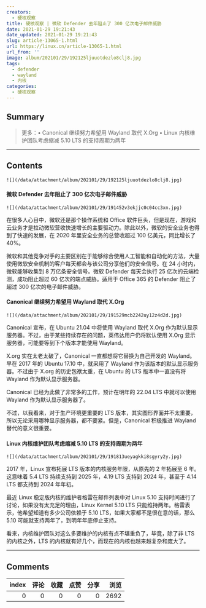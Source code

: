 ```yaml
---
creators:
  - 硬核观察
title: 硬核观察 | 微软 Defender 去年阻止了 300 亿次电子邮件威胁
date: 2021-01-29 19:21:43
date_updated: 2021-01-29 19:21:43
slug: article-13065-1.html
url: https://linux.cn/article-13065-1.html
url_from: ''
image: album/202101/29/192125ljuuotdezlo8clj8.jpg
tags:
  - defender
  - wayland
  - 内核
categories:
  - 硬核观察
---
```


## Summary

> 更多：• Canonical 继续努力希望用 Wayland 取代 X.Org • Linux 内核维护团队考虑缩减 5.10 LTS 的支持周期为两年

***

<!-- more -->

## Contents

`![](/data/attachment/album/202101/29/192125ljuuotdezlo8clj8.jpg)`

#### 微软 Defender 去年阻止了 300 亿次电子邮件威胁

`![](/data/attachment/album/202101/29/191452v3ekjjc0c04cc3xn.jpg)`

在很多人心目中，微软还是那个操作系统和 Office 软件巨头，但是现在，游戏和云业务才是拉动微软营收快速增长的主要驱动力。除此以外，微软的安全业务也得到了快速的发展，在 2020 年里安全业务的总营收超过 100 亿美元，同比增长了 40%。

微软和其他竞争对手的主要区别在于能够综合使用人工智能和自动化的方法，大量使用微软安全机制的客户每天都会与该公司分享他们的安全信号。在 24 小时内，微软能够收集到 8 万亿条安全信号。微软 Defender 每天会执行 25 亿次的云端检测，成功阻止超过 60 亿次的端点威胁。适用于 Office 365 的 Defender 阻止了超过 300 亿次的电子邮件威胁。

#### Canonical 继续努力希望用 Wayland 取代 X.Org

`![](/data/attachment/album/202101/29/191529mcb2242uy12z4d2d.jpg)`

Canonical 宣布，在 Ubuntu 21.04 中将使用 Wayland 取代 X.Org 作为默认显示服务器。不过，由于某些持续存在的问题，英伟达用户仍将默认使用 X.Org 显示服务器，可能要等到下个版本才能使用 Wayland。

X.org 实在太老太破了，Canonical 一直都想将它替换为自己开发的 Wayland。早在 2017 年的 Ubuntu 17.10 中，就采用了 Wayland 作为该版本的默认显示服务器。不过由于 X.org 的历史包袱太重，在 Ubuntu 的 LTS 版本中一直没有将 Wayland 作为默认显示服务器。

Canonical 已经为此做了非常多的工作，预计在明年的 22.04 LTS 中就可以使用 Wayland 作为默认显示服务器了。

不过，以我看来，对于生产环境更重要的 LTS 版本，其实图形界面并不太重要，所以无论采用哪种显示服务器，都不要紧。但是，Canonical 积极推进 Wayland 替代的意义很重要。

#### Linux 内核维护团队考虑缩减 5.10 LTS 的支持周期为两年

`![](/data/attachment/album/202101/29/191813ueyagkki8sgyry2y.jpg)`

2017 年，Linux 宣布拓展 LTS 版本的内核服务年限，从原先的 2 年拓展至 6 年。这意味着 5.4 LTS 持续支持到 2025 年，4.19 LTS 支持到 2024 年，甚至于 4.14 LTS 都支持到 2024 年年初。

最近 Linux 稳定版内核的维护者格雷在邮件列表中对 Linux 5.10 支持时间进行了讨论，如果没有太充足的理由，Linux Kernel 5.10 LTS 只能维持两年。格雷表示，他希望知道有多少公司依赖于 5.10 LTS，如果大家都不是很在意的话，那么 5.10 可能就支持两年了，到明年年底停止支持。

看来，内核维护团队对这么多要维护的内核有点不堪重负了，毕竟，除了非 LTS 的内核之外，LTS 的内核就有好几个，而现在的内核也越来越复杂和庞大了。

***

## Comments


|   index |   评论 |   收藏 |   点赞 |   分享 |   浏览 |
|--------:|-------:|-------:|-------:|-------:|-------:|
|       0 |      0 |      0 |      0 |      0 |   2692 |

